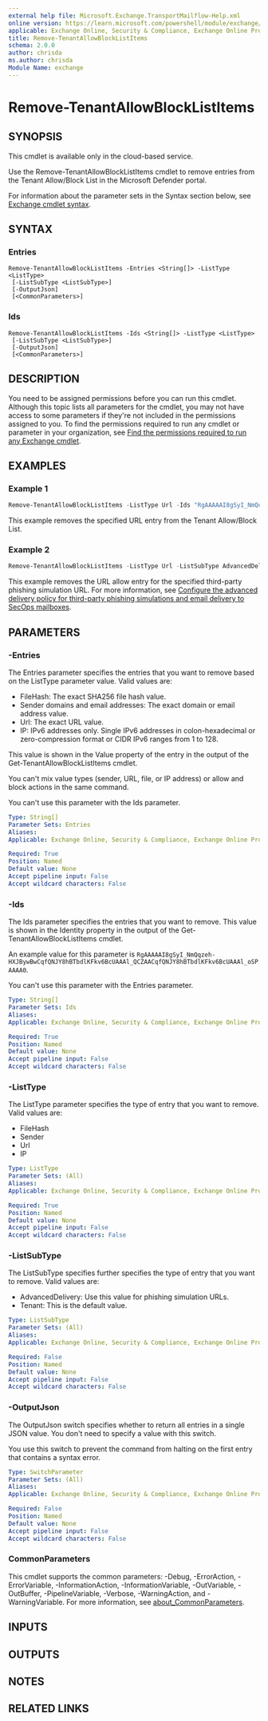 ```yaml
---
external help file: Microsoft.Exchange.TransportMailflow-Help.xml
online version: https://learn.microsoft.com/powershell/module/exchange/remove-tenantallowblocklistitems
applicable: Exchange Online, Security & Compliance, Exchange Online Protection
title: Remove-TenantAllowBlockListItems
schema: 2.0.0
author: chrisda
ms.author: chrisda
Module Name: exchange
---
```


# Remove-TenantAllowBlockListItems

## SYNOPSIS
This cmdlet is available only in the cloud-based service.

Use the Remove-TenantAllowBlockListItems cmdlet to remove entries from the Tenant Allow/Block List in the Microsoft Defender portal.

For information about the parameter sets in the Syntax section below, see [Exchange cmdlet syntax](https://learn.microsoft.com/powershell/exchange/exchange-cmdlet-syntax).

## SYNTAX

### Entries
```
Remove-TenantAllowBlockListItems -Entries <String[]> -ListType <ListType>
 [-ListSubType <ListSubType>]
 [-OutputJson]
 [<CommonParameters>]
```

### Ids
```
Remove-TenantAllowBlockListItems -Ids <String[]> -ListType <ListType>
 [-ListSubType <ListSubType>]
 [-OutputJson]
 [<CommonParameters>]
```

## DESCRIPTION
You need to be assigned permissions before you can run this cmdlet. Although this topic lists all parameters for the cmdlet, you may not have access to some parameters if they're not included in the permissions assigned to you. To find the permissions required to run any cmdlet or parameter in your organization, see [Find the permissions required to run any Exchange cmdlet](https://learn.microsoft.com/powershell/exchange/find-exchange-cmdlet-permissions).

## EXAMPLES

### Example 1
```powershell
Remove-TenantAllowBlockListItems -ListType Url -Ids "RgAAAAAI8gSyI_NmQqzeh-HXJBywBwCqfQNJY8hBTbdlKFkv6BcUAAAl_QCZAACqfQNJY8hBTbdlKFkv6BcUAAAl_oSPAAAA0l"
```

This example removes the specified URL entry from the Tenant Allow/Block List.

### Example 2
```powershell
Remove-TenantAllowBlockListItems -ListType Url -ListSubType AdvancedDelivery -Entries *.fabrikam.com
```

This example removes the URL allow entry for the specified third-party phishing simulation URL. For more information, see [Configure the advanced delivery policy for third-party phishing simulations and email delivery to SecOps mailboxes](https://learn.microsoft.com/defender-office-365/advanced-delivery-policy-configure).

## PARAMETERS

### -Entries
The Entries parameter specifies the entries that you want to remove based on the ListType parameter value. Valid values are:

- FileHash: The exact SHA256 file hash value.
- Sender domains and email addresses: The exact domain or email address value.
- Url: The exact URL value.
- IP: IPv6 addresses only. Single IPv6 addresses in colon-hexadecimal or zero-compression format or CIDR IPv6 ranges from 1 to 128.

This value is shown in the Value property of the entry in the output of the Get-TenantAllowBlockListItems cmdlet.

You can't mix value types (sender, URL, file, or IP address) or allow and block actions in the same command.

You can't use this parameter with the Ids parameter.

```yaml
Type: String[]
Parameter Sets: Entries
Aliases:
Applicable: Exchange Online, Security & Compliance, Exchange Online Protection

Required: True
Position: Named
Default value: None
Accept pipeline input: False
Accept wildcard characters: False
```

### -Ids
The Ids parameter specifies the entries that you want to remove. This value is shown in the Identity property in the output of the Get-TenantAllowBlockListItems cmdlet.

An example value for this parameter is `RgAAAAAI8gSyI_NmQqzeh-HXJBywBwCqfQNJY8hBTbdlKFkv6BcUAAAl_QCZAACqfQNJY8hBTbdlKFkv6BcUAAAl_oSPAAAA0`.

You can't use this parameter with the Entries parameter.

```yaml
Type: String[]
Parameter Sets: Ids
Aliases:
Applicable: Exchange Online, Security & Compliance, Exchange Online Protection

Required: True
Position: Named
Default value: None
Accept pipeline input: False
Accept wildcard characters: False
```

### -ListType
The ListType parameter specifies the type of entry that you want to remove. Valid values are:

- FileHash
- Sender
- Url
- IP

```yaml
Type: ListType
Parameter Sets: (All)
Aliases:
Applicable: Exchange Online, Security & Compliance, Exchange Online Protection

Required: True
Position: Named
Default value: None
Accept pipeline input: False
Accept wildcard characters: False
```

### -ListSubType
The ListSubType specifies further specifies the type of entry that you want to remove. Valid values are:

- AdvancedDelivery: Use this value for phishing simulation URLs.
- Tenant: This is the default value.

```yaml
Type: ListSubType
Parameter Sets: (All)
Aliases:
Applicable: Exchange Online, Security & Compliance, Exchange Online Protection

Required: False
Position: Named
Default value: None
Accept pipeline input: False
Accept wildcard characters: False
```

### -OutputJson
The OutputJson switch specifies whether to return all entries in a single JSON value. You don't need to specify a value with this switch.

You use this switch to prevent the command from halting on the first entry that contains a syntax error.

```yaml
Type: SwitchParameter
Parameter Sets: (All)
Aliases:
Applicable: Exchange Online, Security & Compliance, Exchange Online Protection

Required: False
Position: Named
Default value: None
Accept pipeline input: False
Accept wildcard characters: False
```

### CommonParameters
This cmdlet supports the common parameters: -Debug, -ErrorAction, -ErrorVariable, -InformationAction, -InformationVariable, -OutVariable, -OutBuffer, -PipelineVariable, -Verbose, -WarningAction, and -WarningVariable. For more information, see [about_CommonParameters](https://go.microsoft.com/fwlink/p/?LinkID=113216).

## INPUTS

## OUTPUTS

## NOTES

## RELATED LINKS
